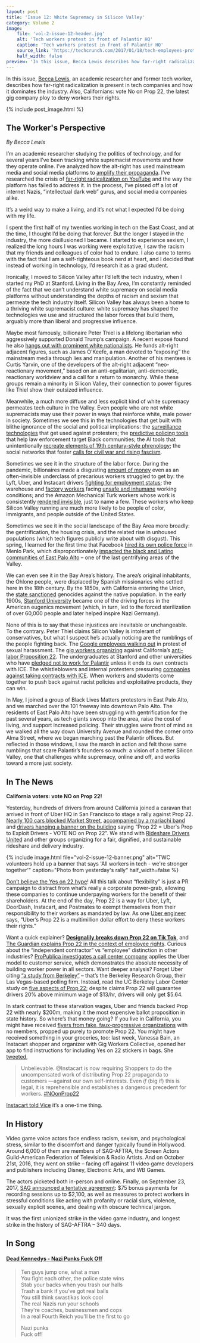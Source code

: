 ```yaml
---
layout: post
title: 'Issue 12: White Supremacy in Silicon Valley'
category: Volume 2
image:
    file: 'vol-2-issue-12-header.jpg'
    alt: 'Tech workers protest in front of Palantir HQ'
    caption: 'Tech workers protest in front of Palantir HQ'
    source_link: 'https://techcrunch.com/2017/01/18/tech-employees-protest-in-front-of-palantir-hq-over-fears-it-will-build-trumps-muslim-registry/'
    half_width: false
preview: 'In this issue, Becca Lewis describes how far-right radicalization is present in tech companies and how it dominates the industry.'
---
```


In this issue, [Becca Lewis](https://twitter.com/beccalew), an academic researcher and former tech worker, describes how far-right radicalization is present in tech companies and how it dominates the industry. Also, Californians: vote No on Prop 22, the latest gig company ploy to deny workers their rights.

<!--excerpt-->

{% include post_image.html %}

## The Worker's Perspective

*By Becca Lewis*

I’m an academic researcher studying the politics of technology, and for several years I’ve been tracking white supremacist movements and how they operate online. I’ve analyzed how the alt-right has used mainstream media and social media platforms to [amplify their propaganda](https://datasociety.net/wp-content/uploads/2017/05/DataAndSociety_MediaManipulationAndDisinformationOnline-1.pdf). I’ve researched the crisis of [far-right radicalization on YouTube](https://ffwd.medium.com/all-of-youtube-not-just-the-algorithm-is-a-far-right-propaganda-machine-29b07b12430) and the way the platform has failed to address it. In the process, I’ve pissed off a lot of internet Nazis, “intellectual dark web” gurus, and social media companies alike.

It’s a weird way to make a living, and it’s not what I expected I’d be doing with my life. 

I spent the first half of my twenties working in tech on the East Coast, and at the time, I thought I’d be doing that forever. But the longer I stayed in the industry, the more disillusioned I became. I started to experience sexism, I realized the long hours I was working were exploitative, I saw the racism that my friends and colleagues of color had to endure. I also came to terms with the fact that I am a self-righteous book nerd at heart, and I decided that instead of working in technology, I’d research it as a grad student.

Ironically, I moved to Silicon Valley after I’d left the tech industry, when I started my PhD at Stanford. Living in the Bay Area, I’m constantly reminded of the fact that we can’t understand white supremacy on social media platforms without understanding the depths of racism and sexism that permeate the tech industry itself. Silicon Valley has always been a home to a thriving white supremacist culture: white supremacy has shaped the technologies we use and structured the labor forces that build them, arguably more than liberal and progressive influence.

Maybe most famously, billionaire Peter Thiel is a lifelong libertarian who aggressively supported Donald Trump’s campaign. A recent exposé found he also [hangs out with prominent white nationalists](https://www.buzzfeednews.com/article/rosiegray/peter-thiel-donald-trump-white-nationalist-support). He funds alt-right adjacent figures, such as James O’Keefe, a man devoted to “exposing” the mainstream media through lies and manipulation. Another of his mentees is Curtis Yarvin, one of the developers of the alt-right adjacent “neo-reactionary movement,” based on an anti-egalitarian, anti-democratic, reactionary worldview and a call for a return to monarchy. While these groups remain a minority in Silicon Valley, their connection to power figures like Thiel show their outsized influence.

Meanwhile, a much more diffuse and less explicit kind of white supremacy permeates tech culture in the Valley. Even people who are not white supremacists may use their power in ways that reinforce white, male power in society. Sometimes we see this in the technologies that get built with blithe ignorance of the social and political implications: the [surveillance technologies](https://gothamist.com/news/nypd-used-facial-recognition-unit-in-siege-of-black-lives-matter-activists-apartment) that get used against protesters; the [predictive policing tools](https://journals.sagepub.com/doi/full/10.1177/0003122417725865) that help law enforcement target Black communities; the AI tools that unintentionally [recreate elements of 19th century-style phrenology](https://www.vice.com/en/article/g5pawq/an-ai-paper-published-in-a-major-journal-dabbles-in-phrenology); the social networks that foster [calls for civil war and rising fascism](https://www.theguardian.com/world/2020/sep/23/oregon-portland-pro-trump-protests-violence-texts).

Sometimes we see it in the structure of the labor force. During the pandemic, billionaires made a disgusting [amount of money](https://markets.businessinsider.com/news/stocks/us-billionaires-wealth-net-worth-pandemic-covid-billion-2020-9-1029599756) even as an often-invisible underclass of precarious workers struggled to get by: the Lyft, Uber, and Instacart drivers [fighting for employment status](https://www.reuters.com/article/uber-california/uber-lyft-spend-big-in-california-to-oppose-even-costlier-gig-worker-law-idUSKBN26Q2LX); the warehouse and [factory workers](https://www.theguardian.com/technology/2017/may/18/tesla-workers-factory-conditions-elon-musk) facing [unsafe and inhumane](https://www.theguardian.com/technology/2020/feb/05/amazon-workers-protest-unsafe-grueling-conditions-warehouse) working conditions; and the Amazon Mechanical Turk workers whose work is consistently [rendered invisible](http://crowdsourcing-class.org/readings/downloads/ethics/turkopticon.pdf), just to name a few. These workers who keep Silicon Valley running are much more likely to be people of color, immigrants, and people outside of the United States.

Sometimes we see it in the social landscape of the Bay Area more broadly: the gentrification, the housing crisis, and the related rise in unhoused populations (which tech figures publicly write about with disgust). This spring, I learned for the first time that Facebook [hired its own police force](https://www.vice.com/en/article/d3akm7/how-facebook-bought-a-police-force) in Menlo Park, which disproportionately [impacted the black and Latino communities of East Palo Alto](https://onezero.medium.com/blm-protestors-demand-facebook-defunds-its-police-program-fe6a0c6be917) – one of the last gentrifying areas of the Valley.

We can even see it in the Bay Area’s history. The area’s original inhabitants, the Ohlone people, were displaced by Spanish missionaries who settled here in the 18th century. By the 1850s, with California entering the Union, the [state sanctioned](https://newsroom.ucla.edu/stories/revealing-the-history-of-genocide-against-californias-native-americans) genocides against the native population. In the early 1900s, [Stanford University](https://www.stanfordeugenics.com/) became one of the driving forces in the American eugenics movement (which, in turn, led to the forced sterilization of over 60,000 people and later helped inspire Nazi Germany).

None of this is to say that these injustices are inevitable or unchangeable. To the contrary. Peter Thiel claims Silicon Valley is intolerant of conservatives, but what I suspect he’s actually noticing are the rumblings of the people fighting back. The [Google employees walking out](https://www.nytimes.com/2018/11/01/technology/google-walkout-sexual-harassment.html) in protest of sexual harassment. The [gig workers organizing](https://drivers-united.org/) against California’s [anti-labor Proposition 22](https://www.theguardian.com/commentisfree/2020/sep/11/why-uber-and-lyft-are-taking-a-page-out-of-big-tobaccos-playbook-in-labor-law-battle). The undergraduates at Stanford and other universities who have [pledged not to work for Palantir](https://www.mercurynews.com/2019/09/16/stanford-cal-other-college-students-we-wont-work-for-palantir-over-ice-contracts/) unless it ends its own contracts with ICE. The whistleblowers and internal protesters pressuring [companies against taking contracts with ICE](https://techcrunch.com/2020/09/24/hootsuite-ice-contract/). When workers and students come together to push back against racist policies and exploitative products, they can win.

In May, I joined a group of Black Lives Matters protestors in East Palo Alto, and we marched over the 101 freeway into downtown Palo Alto. The residents of East Palo Alto have been struggling with gentrification for the past several years, as tech giants swoop into the area, raise the cost of living, and support increased policing. Their struggles were front of mind as we walked all the way down University Avenue and rounded the corner onto Alma Street, where we began marching past the Palantir offices. But reflected in those windows, I saw the march in action and felt those same rumblings that scare Palantir’s founders so much: a vision of a better Silicon Valley, one that challenges white supremacy, online and off, and works toward a more just society.


## In The News

**California voters: vote NO on Prop 22!**

Yesterday, hundreds of drivers from around California joined a caravan that arrived in front of Uber HQ in San Francisco to stage a rally against Prop 22. [Nearly 100 cars blocked Market Street](https://twitter.com/neil_park_/status/1316840170600067072), [accompanied by a mariachi band](https://twitter.com/wedriveprogress/status/1316836415703900160) and [drivers hanging a banner on the building](https://twitter.com/wedriveprogress/status/1316840563480555520) saying “Prop 22 = Uber's Prop to Exploit Drivers - VOTE NO on Prop 22”. We stand with [Rideshare Drivers United](https://drivers-united.org) and other groups organizing for a fair, dignified, and sustainable rideshare and delivery industry. 


{% include image.html
    file="vol-2-issue-12-banner.png"
    alt="TWC volunteers hold up a banner that says 'All workers in tech - we're stronger together'"
    caption="Photo from yesterday's rally"
    half_width=false
%}

[Don’t believe the Yes on 22 hype](https://twitter.com/SpikeFriedman/status/1314091855655530497)! All this talk about “flexibility” is just a PR campaign to distract from what’s really a corporate power-grab, allowing these companies to continue underpaying workers for the benefit of their shareholders. At the end of the day, Prop 22 is a way for Uber, Lyft, DoorDash, Instacart, and Postmates to exempt themselves from their responsibility to their workers as mandated by law. As one [Uber engineer](https://techcrunch.com/2020/10/06/im-a-software-engineer-at-uber-im-voting-against-prop-22/) says, “Uber’s Prop 22 is a multimillion dollar effort to deny these workers their rights.”

Want a quick explainer? [**Designalily breaks down Prop 22 on Tik Tok**](https://www.tiktok.com/@designalily/video/6881824903398558981), and [The Guardian explains Prop 22 in the context of employee rights](https://www.theguardian.com/us-news/2020/oct/15/proposition-22-california-ballot-measure-explained). Curious about the “independent contractor” vs “employee” distinction in other industries? [ProPublica investigates a call center company](https://www.propublica.org/article/meet-the-customer-service-reps-for-disney-and-airbnb-who-have-to-pay-to-talk-to-you) applies the Uber model to customer service, which demonstrates the absolute necessity of building worker power in all sectors. Want deeper analysis? Forget Uber citing [“a study from Berkeley”](https://twitter.com/veenadubal/status/1310758171250696192) – that’s the Berkeley Research Group, their Las Vegas-based polling firm. Instead, read the UC Berkeley Labor Center study on [five aspects of Prop 22](https://laborcenter.berkeley.edu/the-effects-of-proposition-22-on-driver-earnings-response-to-a-lyft-funded-report-by-dr-christopher-thornberg/); despite claims Prop 22 will guarantee drivers 20% above minimum wage of $13/hr, drivers will only get $5.64.

In stark contrast to these starvation wages, Uber and friends backed Prop 22 with nearly $200m, making it the most expensive ballot proposition in state history. So where’s that money going? If you live in California, you might have received [flyers from fake, faux-progressive organizations](https://www.sfgate.com/politics/article/Fake-progressive-mailers-urge-yes-on-Uber-Lyft-15635173.php) with no members, propped up purely to promote Prop 22. You might have received something in your groceries, too: last week, Vanessa Bain, an Instacart shopper and organizer with Gig Workers Collective, opened her app to find instructions for including Yes on 22 stickers in bags. She [tweeted](https://twitter.com/hashtagmolotov/status/1315073745006989312),
> Unbelievable. @Instacart is now requiring Shoppers to do the uncompensated work of distributing Prop 22 propaganda to customers —against our own self-interests. Even *if* (big if) this is legal, it is reprehensible and establishes a dangerous precedent for workers. [#NOonProp22](https://twitter.com/hashtag/noonprop22)

[Instacart told Vice](https://www.vice.com/en/article/7kp5yq/instacart-asked-its-gig-workers-to-distribute-propaganda-that-would-hurt-them) it’s a one-time thing.


## In History

Video game voice actors face endless racism, sexism, and psychological stress, similar to the discomfort and danger typically found in Hollywood. Around 6,000 of them are members of SAG-AFTRA, the Screen Actors Guild-American Federation of Television & Radio Artists. And on October 21st, 2016, they went on strike – facing off against 11 video game developers and publishers including Disney, Electronic Arts, and WB Games. 

The actors picketed both in-person and online. Finally, on September 23, 2017, [SAG announced a tentative agreement](https://www.sagaftra.org/sag-aftra-reaches-tentative-agreement-end-video-game-strike-0): $75 bonus payments for recording sessions up to $2,100, as well as measures to protect workers in stressful conditions like acting with profanity or racial slurs, violence, sexually explicit scenes, and dealing with obscure technical jargon.

It was the first unionized strike in the video game industry, and longest strike in the history of SAG-AFTRA – 340 days.


## In Song

#### [Dead Kennedys - Nazi Punks Fuck Off](https://www.youtube.com/watch?v=kTs_Q4hEqmA)

> Ten guys jump one, what a man  
> You fight each other, the police state wins  
> Stab your backs when you trash our halls  
> Trash a bank if you've got real balls  
> You still think swastikas look cool  
> The real Nazis run your schools  
> They're coaches, businessmen and cops  
> In a real Fourth Reich you'll be the first to go  
> 
> Nazi punks  
> Fuck off!
